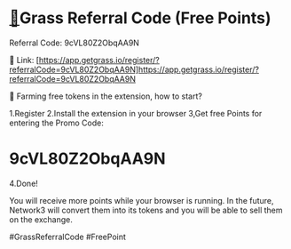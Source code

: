 
# [🚀](https://app.getgrass.io/register/?referralCode=9cVL80Z2ObqAA9N)Grass Referral Code (Free Points)

Referral Code: 9cVL80Z2ObqAA9N

🔗 Link: [https://app.getgrass.io/register/?referralCode=9cVL80Z2ObqAA9N]https://app.getgrass.io/register/?referralCode=9cVL80Z2ObqAA9N

📣 Farming free tokens in the extension, how to start?

1.Register
2.Install the extension in your browser
3,Get free Points for entering the Promo Code:
# 9cVL80Z2ObqAA9N
4.Done!

You will receive more points while your browser is running. In the future, Network3 will convert them into its tokens and you will be able to sell them on the exchange.

#GrassReferralCode #FreePoint
